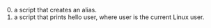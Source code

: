0. a script that creates an alias.
1. a script that prints hello user, where user is the current Linux user.
